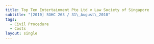```yaml
---
title: Top Ten Entertainment Pte Ltd v Law Society of Singapore
subtitle: "[2010] SGHC 263 / 31\_August\_2010"
tags:
  - Civil Procedure
  - Costs
layout: single
---
```


